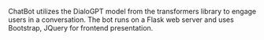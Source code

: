 ChatBot utilizes the DialoGPT model from the transformers library to engage users in a conversation. The bot runs on a Flask web server and uses Bootstrap, JQuery for frontend presentation.

